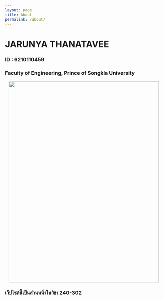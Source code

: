 ```yaml
---
layout: page
title: About
permalink: /about/
---
```


# JARUNYA THANATAVEE
### ID : 6210110459
### Facuity of Engineering, Prince of Songkla University

<p align="center">
<img src="https://scontent.fkdt2-1.fna.fbcdn.net/v/t1.6435-9/155115575_3536946843094497_3964482338107918165_n.jpg?_nc_cat=106&ccb=1-5&_nc_sid=0debeb&_nc_eui2=AeFxlT-iiTT6jy4XgTfQ3DcUitZiOx4k2OSK1mI7HiTY5LKIwddlZ3o9GSJILjDZPS43Ai5jQzcHTj-6ueE4078L&_nc_ohc=meXZyAhG0UsAX-pKZx0&_nc_ht=scontent.fkdt2-1.fna&oh=00_AT9IyiMdq_tERlikdkqbUzG3UANINmJzuGwNA7q7A-ZGvg&oe=61EB1300" ait="profile" width="480" height="640"/>
</p>

### เว็ปไซต์นี้เป็นส่วนหนึ่งในวิชา 240-302